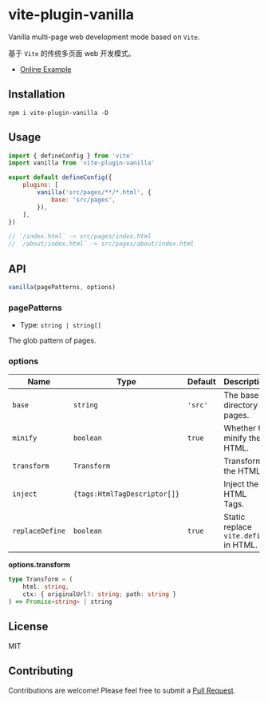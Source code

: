 # vite-plugin-vanilla

Vanilla multi-page web development mode based on `Vite`.

基于 `Vite` 的传统多页面 web 开发模式。

- [Online Example](https://stackblitz.com/edit/vitejs-vite-ehdof7)

## Installation

```
npm i vite-plugin-vanilla -D
```

## Usage

```js
import { defineConfig } from 'vite'
import vanilla from 'vite-plugin-vanilla'

export default defineConfig({
	plugins: [
		vanilla('src/pages/**/*.html', {
			base: 'src/pages',
		}),
	],
})

// `/index.html` -> src/pages/index.html
// `/about/index.html` -> src/pages/about/index.html
```

## API

```js
vanilla(pagePatterns, options)
```

### pagePatterns

- Type: `string | string[]`

The glob pattern of pages.

### options

| Name            | Type                         | Default | Description                           |
| --------------- | ---------------------------- | ------- | ------------------------------------- |
| `base`          | `string`                     | `'src'` | The base directory of pages.          |
| `minify`        | `boolean`                    | `true`  | Whether to minify the HTML.           |
| `transform`     | `Transform`                  |         | Transform the HTML.                   |
| `inject`        | `{tags:HtmlTagDescriptor[]}` |         | Inject the HTML Tags.                 |
| `replaceDefine` | `boolean`                    | `true`  | Static replace `vite.define` in HTML. |

**options.transform**

```typescript
type Transform = (
	html: string,
	ctx: { originalUrl?: string; path: string }
) => Promise<string> | string
```

## License

MIT

## Contributing

Contributions are welcome! Please feel free to submit a [Pull Request](https://github.com/Marinerer/vite-plugins/pulls).
